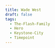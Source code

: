 ```yaml
---
title: Wade West
draft: false
tags:
  - The-Flash-Family
  - Hero
  - Keystone-City
  - Timepoint
---
```

